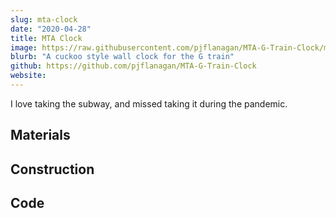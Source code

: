 ```yaml
---
slug: mta-clock
date: "2020-04-28"
title: MTA Clock
image: https://raw.githubusercontent.com/pjflanagan/MTA-G-Train-Clock/master/read_me/concept.jpg
blurb: "A cuckoo style wall clock for the G train"
github: https://github.com/pjflanagan/MTA-G-Train-Clock
website: 
---
```


I love taking the subway, and missed taking it during the pandemic.

## Materials

## Construction

## Code